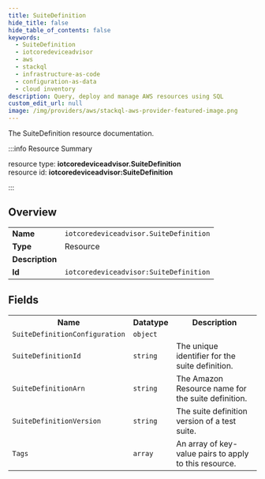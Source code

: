 ```yaml
---
title: SuiteDefinition
hide_title: false
hide_table_of_contents: false
keywords:
  - SuiteDefinition
  - iotcoredeviceadvisor
  - aws
  - stackql
  - infrastructure-as-code
  - configuration-as-data
  - cloud inventory
description: Query, deploy and manage AWS resources using SQL
custom_edit_url: null
image: /img/providers/aws/stackql-aws-provider-featured-image.png
---
```

The SuiteDefinition resource documentation.

:::info Resource Summary

<div class="row">
<div class="providerDocColumn">
<span>resource type:&nbsp;<b>iotcoredeviceadvisor.SuiteDefinition</b></span><br />
<span>resource id:&nbsp;<b>iotcoredeviceadvisor:SuiteDefinition</b></span><br />
</div>
</div>

:::

## Overview
<table><tbody>
<tr><td><b>Name</b></td><td><code>iotcoredeviceadvisor.SuiteDefinition</code></td></tr>
<tr><td><b>Type</b></td><td>Resource</td></tr>
<tr><td><b>Description</b></td><td></td></tr>
<tr><td><b>Id</b></td><td><code>iotcoredeviceadvisor:SuiteDefinition</code></td></tr>
</tbody></table>

## Fields
<table><tbody>
<tr><th>Name</th><th>Datatype</th><th>Description</th></tr>
<tr><td><code>SuiteDefinitionConfiguration</code></td><td><code>object</code></td><td></td></tr><tr><td><code>SuiteDefinitionId</code></td><td><code>string</code></td><td>The unique identifier for the suite definition.</td></tr><tr><td><code>SuiteDefinitionArn</code></td><td><code>string</code></td><td>The Amazon Resource name for the suite definition.</td></tr><tr><td><code>SuiteDefinitionVersion</code></td><td><code>string</code></td><td>The suite definition version of a test suite.</td></tr><tr><td><code>Tags</code></td><td><code>array</code></td><td>An array of key-value pairs to apply to this resource.</td></tr>
</tbody></table>